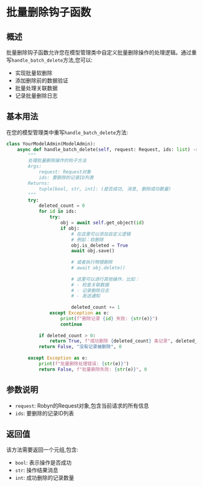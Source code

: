 # 批量删除钩子函数

## 概述

批量删除钩子函数允许您在模型管理类中自定义批量删除操作的处理逻辑。通过重写`handle_batch_delete`方法,您可以:

- 实现批量软删除
- 添加删除前的数据验证
- 批量处理关联数据
- 记录批量删除日志

## 基本用法

在您的模型管理类中重写`handle_batch_delete`方法:

```python
class YourModelAdmin(ModelAdmin):
    async def handle_batch_delete(self, request: Request, ids: list) -> tuple[bool, str, int]:
        """
        处理批量删除操作的钩子方法
        Args:
            request: Request对象
            ids: 要删除的记录ID列表
        Returns:
            tuple[bool, str, int]: (是否成功, 消息, 删除成功数量)
        """
        try:
            deleted_count = 0
            for id in ids:
                try:
                    obj = await self.get_object(id)
                    if obj:
                        # 在这里可以添加自定义逻辑
                        # 例如：软删除
                        obj.is_deleted = True
                        await obj.save()
                        
                        # 或者执行物理删除
                        # await obj.delete()
                        
                        # 这里可以进行其他操作，比如：
                        # - 检查关联数据
                        # - 记录删除日志
                        # - 发送通知
                        
                        deleted_count += 1
                except Exception as e:
                    print(f"删除记录 {id} 失败: {str(e)}")
                    continue
                    
            if deleted_count > 0:
                return True, f"成功删除 {deleted_count} 条记录", deleted_count
            return False, "没有记录被删除", 0
            
        except Exception as e:
            print(f"批量删除处理错误: {str(e)}")
            return False, f"批量删除失败: {str(e)}", 0
```

## 参数说明

- `request`: Robyn的Request对象,包含当前请求的所有信息
- `ids`: 要删除的记录ID列表

## 返回值

该方法需要返回一个元组,包含:

- `bool`: 表示操作是否成功
- `str`: 操作结果消息
- `int`: 成功删除的记录数量 